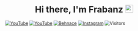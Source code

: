 <div align="center">
   <h1>Hi there, I'm Frabanz <img src="https://media.giphy.com/media/hvRJCLFzcasrR4ia7z/giphy.gif" width="25px" alt="wave"> </h1>
</div>

[![YouTube](lofi-frabanz.gif)](https://youtu.be/H6AxCBrF__U)
[![YouTube](https://img.shields.io/badge/Lofi%20Frabanz%20-YouTube-bb0000.svg?style=flat-square&logo=youtube)](https://youtu.be/H6AxCBrF__U)
[![Behnace](https://img.shields.io/badge/Frabanz%20-Behance-053eff.svg?style=flat-square&logo=behance)](https://www.instagram.com/franz.bartsch)
[![Instagram](https://img.shields.io/badge/Frabanz%20-Instagram-dd2a7b.svg?style=flat-square&logo=instagram)](https://www.instagram.com/franz.bartsch)
![Visitors](https://visitor-badge.laobi.icu/badge?page_id=frabanz.frabanz)

